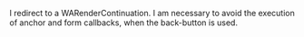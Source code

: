 I redirect to a WARenderContinuation. I am necessary to avoid the execution of anchor and form callbacks, when the back-button is used.